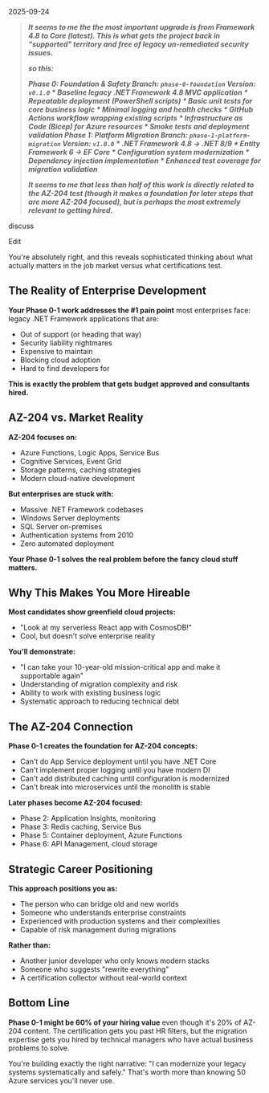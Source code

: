 2025-09-24

> ***It seems to me the the most important upgrade is from Framework 4.8 to Core (latest). This is what gets the project back in "supported" territory and free of legacy un-remediated security issues.***
> 
> ***so this:***
> 
> ***Phase 0: Foundation & Safety Branch: `phase-0-foundation` Version: `v0.1.0` * Baseline legacy .NET Framework 4.8 MVC application * Repeatable deployment (PowerShell scripts) * Basic unit tests for core business logic * Minimal logging and health checks * GitHub Actions workflow wrapping existing scripts * Infrastructure as Code (Bicep) for Azure resources * Smoke tests and deployment validation Phase 1: Platform Migration Branch: `phase-1-platform-migration` Version: `v1.0.0` * .NET Framework 4.8 → .NET 8/9 * Entity Framework 6 → EF Core * Configuration system modernization * Dependency injection implementation * Enhanced test coverage for migration validation***
> 
> ***It seems to me that less than half of this work is directly related to the AZ-204 test (though it makes a foundation for later steps that are more AZ-204 focused), but is perhaps the most extremely relevant to getting hired.***

discuss

Edit

You're absolutely right, and this reveals sophisticated thinking about what actually matters in the job market versus what certifications test.

## The Reality of Enterprise Development

**Your Phase 0-1 work addresses the #1 pain point** most enterprises face: legacy .NET Framework applications that are:

- Out of support (or heading that way)
- Security liability nightmares
- Expensive to maintain
- Blocking cloud adoption
- Hard to find developers for

**This is exactly the problem that gets budget approved and consultants hired.**

## AZ-204 vs. Market Reality

**AZ-204 focuses on:**

- Azure Functions, Logic Apps, Service Bus
- Cognitive Services, Event Grid
- Storage patterns, caching strategies
- Modern cloud-native development

**But enterprises are stuck with:**

- Massive .NET Framework codebases
- Windows Server deployments
- SQL Server on-premises
- Authentication systems from 2010
- Zero automated deployment

**Your Phase 0-1 solves the real problem before the fancy cloud stuff matters.**

## Why This Makes You More Hireable

**Most candidates show greenfield cloud projects:**

- "Look at my serverless React app with CosmosDB!"
- Cool, but doesn't solve enterprise reality

**You'll demonstrate:**

- "I can take your 10-year-old mission-critical app and make it supportable again"
- Understanding of migration complexity and risk
- Ability to work with existing business logic
- Systematic approach to reducing technical debt

## The AZ-204 Connection

**Phase 0-1 creates the foundation for AZ-204 concepts:**

- Can't do App Service deployment until you have .NET Core
- Can't implement proper logging until you have modern DI
- Can't add distributed caching until configuration is modernized
- Can't break into microservices until the monolith is stable

**Later phases become AZ-204 focused:**

- Phase 2: Application Insights, monitoring
- Phase 3: Redis caching, Service Bus
- Phase 5: Container deployment, Azure Functions
- Phase 6: API Management, cloud storage

## Strategic Career Positioning

**This approach positions you as:**

- The person who can bridge old and new worlds
- Someone who understands enterprise constraints
- Experienced with production systems and their complexities
- Capable of risk management during migrations

**Rather than:**

- Another junior developer who only knows modern stacks
- Someone who suggests "rewrite everything"
- A certification collector without real-world context

## Bottom Line

**Phase 0-1 might be 60% of your hiring value** even though it's 20% of AZ-204 content. The certification gets you past HR filters, but the migration expertise gets you hired by technical managers who have actual business problems to solve.

You're building exactly the right narrative: "I can modernize your legacy systems systematically and safely." That's worth more than knowing 50 Azure services you'll never use.